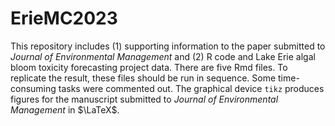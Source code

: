 # ErieMC2023
This repository includes (1) supporting information to the paper submitted to *Journal of Environmental Management* and (2) R code and Lake Erie algal bloom toxicity forecasting project data.
There are five Rmd files. To replicate the result, these files should be run in sequence. Some time-consuming tasks were commented out. The graphical device `tikz` produces figures for the manuscript submitted to *Journal of Environmental Management* in $\LaTeX$. 

